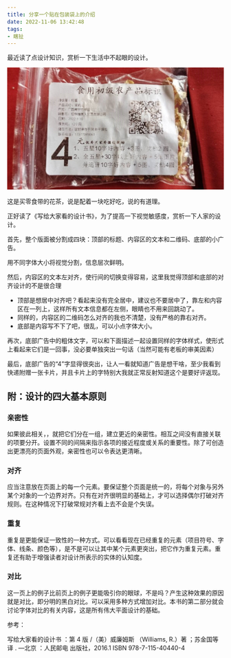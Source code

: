 ```yaml
---
title: 分享一个贴在包装袋上的介绍
date: 2022-11-06 13:42:48
tags:
- 瞎扯
---
```


最近读了点设计知识，赏析一下生活中不起眼的设计。

<!--more-->

![86ea92a3bdd88f8ce06d4b4b4d274136](分享一个贴在包装袋上的介绍/86ea92a3bdd88f8ce06d4b4b4d274136.jpg)

这是买零食带的花茶，说是配着一块吃好吃，说的有道理。

正好读了《写给大家看的设计书》，为了提高一下视觉敏感度，赏析一下人家的设计。

首先，整个版面被分割成四块：顶部的标题、内容区的文本和二维码、底部的小广告。

用不同字体大小将视觉分割，信息层次鲜明。

然后，内容区的文本左对齐，使行间的切换变得容易，这里我觉得顶部和底部的对齐设计的不是很合理

- 顶部是想居中对齐吧？看起来没有完全居中，建议也不要居中了，靠左和内容区在一列上，这样所有文本信息都在左侧，眼睛也不用来回跳动了。
- 同样的，内容区的二维码怎么对齐的我也不清楚，没有严格的靠右对齐。
- 底部是内容写不下了吧，很乱，可以小点字体大小。

再次，底部广告中的粗体文字，可以和下面描述一起设置同样的字体样式，使形式上看起来它们是一回事，没必要单独突出一句话（当然可能有老板的审美因素）

最后，底部广告的“4”字显得很突出，让人一看就知道广告是想干啥，至少我看到快递附赠一张卡片，并且卡片上的字特别大我就正常反射知道这个是要好评返现。



## 附：设计的四大基本原则

### 亲密性

如果彼此相关，，就把它们分在一组，建立更近的亲密性。相互之间没有直接关联 的项要分开。设置不同的间隔来指示各项的接近程度或关系的重要性。除了可创造 出更漂亮的页面外观，亲密性也可以令表达更清晰。

### 对齐

应当注意放在页面上的每一个元素。要保证整个页面是统一的，将每个对象与另外 某个对象的一个边界对齐。只有在对齐很明显的基础上，才可以选择偶尔打破对齐 规则。在这种情况下打破常规对齐看上去不会是个失误。

### 重复

重复是更能保证一致性的一种方式。可以看看现在已经重复的元素（项目符号、字 体、线条、颜色等），是不是可以让其中某个元素更突出，把它作为重复元素。重 复还有助于增强读者对设计所表示的实体的认知度。

### 对比 

这一页上的例子比前页上的例子更能吸引你的眼球，不是吗？产生这种效果的原因 就是对比，即分明的黑白对比。可以采用多种方式增加对比。本书的第二部分就会 讨论字体对比的有关内容，这是所有伟大平面设计的基础。





参考：

写给大家看的设计书 ：第 4 版 /（美）威廉姆斯 （Williams, R.）著 ；苏金国等译 . —北京 ：人民邮电 出版社，2016.1 ISBN 978-7-115-40440-4
